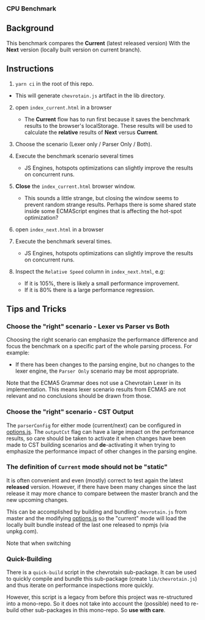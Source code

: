 ### CPU Benchmark

## Background

This benchmark compares the **Current** (latest released version)
With the **Next** version (locally built version on current branch).

## Instructions

1.  `yarn ci` in the root of this repo.

- This will generate `chevrotain.js` artifact in the lib directory.

2. open `index_current.html` in a browser

   - The **Current** flow has to run first because it saves the benchmark results to the browser's localStorage.
     These results will be used to calculate the **relative** results of **Next** versus **Current**.

3. Choose the scenario (Lexer only / Parser Only / Both).

4. Execute the benchmark scenario several times

   - JS Engines, hotspots optimizations can slightly improve the results on concurrent runs.

5. **Close** the `index_current.html` browser window.

   - This sounds a little strange, but closing the window seems to prevent random strange results.
     Perhaps there is some shared state inside some ECMAScript engines that is affecting the hot-spot optimization?

6. open `index_next.html` in a browser

7. Execute the benchmark several times.

   - JS Engines, hotspots optimizations can slightly improve the results on concurrent runs.

8. Inspect the `Relative Speed` column in `index_next.html`, e.g:
   - If it is 105%, there is likely a small performance improvement.
   - If it is 80% there is a large performance regression.

## Tips and Tricks

### Choose the "right" scenario - Lexer vs Parser vs Both

Choosing the right scenario can emphasize the performance difference and focus the benchmark
on a specific part of the whole parsing process. For example:

- If there has been changes to the parsing engine, but no changes to the lexer engine, the `Parser Only` scenario
  may be most appropriate.

Note that the ECMA5 Grammar does not use a Chevrotain Lexer in its implementation.
This means lexer scenario results from ECMA5 are not relevant and no conclusions should be drawn from those.

### Choose the "right" scenario - CST Output

The `parserConfig` for either mode (current/next) can be configured in [options.js](./parsers/options.js).
The `outputCst` flag can have a large impact on the performance results, so care should be taken
to activate it when changes have been made to CST building scenarios and **de**-activating it
when trying to emphasize the performance impact of other changes in the parsing engine.

### The definition of `Current` mode should not be "static"

It is often convenient and even (mostly) correct to test again the latest **released** version.
However, if there have been many changes since the last release it may more chance to compare between
the master branch and the new upcoming changes.

This can be accomplished by building and bundling `chevrotain.js` from master
and the modifying [options.js](./parsers/options.js) so the "current" mode will load
the locally built bundle instead of the last one released to npmjs (via unpkg.com).

Note that when switching

### Quick-Building

There is a `quick-build` script in the chevrotain sub-package.
It can be used to quickly compile and bundle this sub-package (create `lib/chevrotain.js`) and thus iterate
on performance inspections more quickly.

However, this script is a legacy from before this project was re-structured into a mono-repo.
So it does not take into account the (possible) need to re-build other sub-packages in this mono-repo.
So **use with care**.
